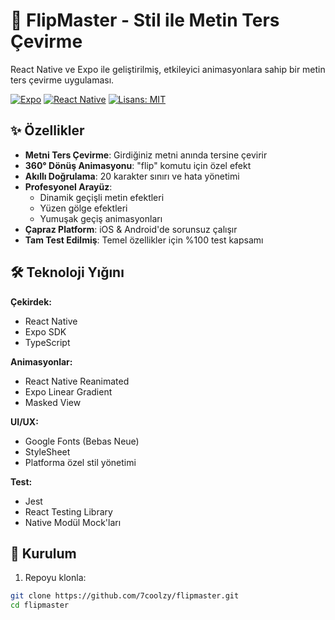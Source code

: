 # 🔄 FlipMaster - Stil ile Metin Ters Çevirme

React Native ve Expo ile geliştirilmiş, etkileyici animasyonlara sahip bir metin ters çevirme uygulaması.

[![Expo](https://img.shields.io/badge/Expo-6.5.0-mavi.svg)](https://expo.io)
[![React Native](https://img.shields.io/badge/React%20Native-0.73-yeşil.svg)](https://reactnative.dev)
[![Lisans: MIT](https://img.shields.io/badge/Lisans-MIT-sarı.svg)](https://opensource.org/licenses/MIT)



## ✨ Özellikler

- **Metni Ters Çevirme**: Girdiğiniz metni anında tersine çevirir
- **360° Dönüş Animasyonu**: "flip" komutu için özel efekt
- **Akıllı Doğrulama**: 20 karakter sınırı ve hata yönetimi
- **Profesyonel Arayüz**:
  - Dinamik geçişli metin efektleri
  - Yüzen gölge efektleri
  - Yumuşak geçiş animasyonları
- **Çapraz Platform**: iOS & Android'de sorunsuz çalışır
- **Tam Test Edilmiş**: Temel özellikler için %100 test kapsamı

## 🛠 Teknoloji Yığını

**Çekirdek:**
- React Native
- Expo SDK
- TypeScript

**Animasyonlar:**
- React Native Reanimated
- Expo Linear Gradient
- Masked View

**UI/UX:**
- Google Fonts (Bebas Neue)
- StyleSheet
- Platforma özel stil yönetimi

**Test:**
- Jest
- React Testing Library
- Native Modül Mock'ları

## 🚀 Kurulum

1. Repoyu klonla:
```bash
git clone https://github.com/7coolzy/flipmaster.git
cd flipmaster